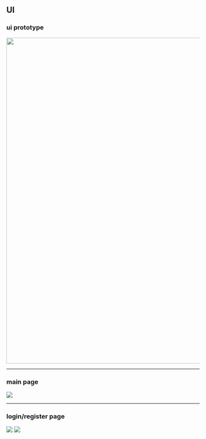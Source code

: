 **UI**
---

### ui prototype
<div>
  <img 
  width="850" 
  src="https://user-images.githubusercontent.com/34119646/71658042-bc396600-2d85-11ea-9603-689b91b508f4.JPG">
</div>


---


### main page
<div>
  <img src="https://user-images.githubusercontent.com/34119646/71956498-b254ae80-322e-11ea-84f5-6faecbbe0ba7.png">
</div>


---


### login/register page
<div>
  <img src="https://user-images.githubusercontent.com/34119646/71956497-b254ae80-322e-11ea-8cf1-92afdd7b5756.png">
  <img src="https://user-images.githubusercontent.com/34119646/71956639-02cc0c00-322f-11ea-854e-8cbaa5c74d1b.png">
</div>
